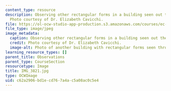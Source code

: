 ```yaml
---
content_type: resource
description: Observing other rectangular forms in a building seen out the window.
  Photo courtesy of Dr. Elizabeth Cavicchi.
file: https://ol-ocw-studio-app-production.s3.amazonaws.com/courses/ec-050-recreate-experiments-from-history-inform-the-future-from-the-past-galileo-january-iap-2010/c62a2906bd1ecd767a4ac5a08ac0c5e4_IMG_3821.jpg
file_type: image/jpeg
image_metadata:
  caption: Observing other rectangular forms in a building seen out the window.
  credit: Photo courtesy of Dr. Elizabeth Cavicchi.
  image-alt: Photo of another building with rectangular forms seen through the window.
learning_resource_types: []
parent_title: Observations
parent_type: CourseSection
resourcetype: Image
title: IMG_3821.jpg
type: OCWImage
uid: c62a2906-bd1e-cd76-7a4a-c5a08ac0c5e4
---
```


